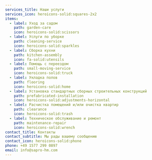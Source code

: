 ```yaml
---
services_title: Наши услуги
services_icon: heroicons-solid:squares-2x2
items:
  - label: Уход за садом
    path: garden-care
    icon: heroicons-solid:scissors
  - label: Услуги по уборке
    path: cleaning-service
    icon: heroicons-solid:sparkles
  - label: Сборка кухни
    path: kitchen-assembly
    icon: fa-solid:utensils
  - label: Помощь с переездом
    path: small-moving-service
    icon: heroicons-solid:truck
  - label: Укладка полов
    path: flooring
    icon: heroicons-solid:home
  - label: Установка стандартных сборных строительных конструкций
    path: prefabricated-installation
    icon: heroicons-solid:adjustments-horizontal
  - label: Расчистка помещений и/или очистка квартир
    path: clearance
    icon: heroicons-solid:trash
  - label: Техническое обслуживание и ремонт
    path: maintenance-repair
    icon: heroicons-solid:wrench
contact_title: Контакты
contact_subtitle: Мы рады вашему сообщению
contact_icon: heroicons-solid:phone
phone: +49 1577 299 0897
email: info@sapro-hm.com
---
```

